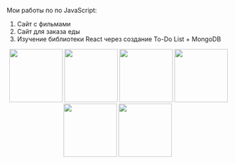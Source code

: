 Мои работы по по JavaScript:
1. Сайт с фильмами
2. Сайт для заказа еды 
3. Изучение библиотеки React через создание To-Do List + MongoDB

<div align="center">
  <img src="https://github.com/tatvladna/devicon/blob/master/icons/javascript/javascript-original.svg" width="120" height="120" alt=""/>
  <img src="https://github.com/tatvladna/devicon/blob/master/icons/html5/html5-original-wordmark.svg" width="120" height="120" alt=""/>
  <img src="https://github.com/tatvladna/devicon/blob/master/icons/css3/css3-original-wordmark.svg" width="120" height="120" alt=""/>
  <img src="https://github.com/tatvladna/devicon/blob/master/icons/react/react-original.svg" width="120" height="120" alt=""/>
  <img src="https://github.com/tatvladna/devicon/blob/master/icons/mongodb/mongodb-original-wordmark.svg" width="120" height="120" alt=""/>
  <img src="https://github.com/tatvladna/devicon/blob/master/icons/nodejs/nodejs-original-wordmark.svg" title="NodeJS" width="120" height="120" alt=""/>&nbsp;
</div>
